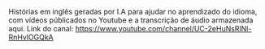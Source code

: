 Histórias em inglês geradas por I.A para ajudar no aprendizado do idioma, com vídeos públicados no Youtube e a transcrição de áudio armazenada aqui.
Link do canal: https://www.youtube.com/channel/UC-2eHuNsRlNl-RnHvlOGQkA
